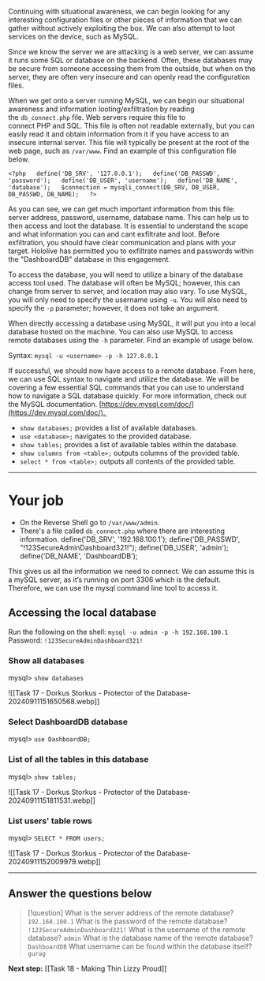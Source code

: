 Continuing with situational awareness, we can begin looking for any interesting configuration files or other pieces of information that we can gather without actively exploiting the box. We can also attempt to loot services on the device, such as MySQL.  

Since we know the server we are attacking is a web server, we can assume it runs some SQL or database on the backend. Often, these databases may be secure from someone accessing them from the outside, but when on the server, they are often very insecure and can openly read the configuration files.

When we get onto a server running MySQL, we can begin our situational awareness and information looting/exfiltration by reading the `db_connect.php` file. Web servers require this file to connect PHP and SQL. This file is often not readable externally, but you can easily read it and obtain information from it if you have access to an insecure internal server. This file will typically be present at the root of the web page, such as `/var/www`. Find an example of this configuration file below.  

`<?php   define('DB_SRV', '127.0.0.1');   define('DB_PASSWD', 'password');   define('DB_USER', 'username');   define('DB_NAME', 'database');   $connection = mysqli_connect(DB_SRV, DB_USER, DB_PASSWD, DB_NAME);   ?>`

As you can see, we can get much important information from this file: server address, password, username, database name. This can help us to then access and loot the database. It is essential to understand the scope and what information you can and cant exfiltrate and loot. Before exfiltration, you should have clear communication and plans with your target. Hololive has permitted you to exfiltrate names and passwords within the "DashboardDB" database in this engagement.

To access the database, you will need to utilize a binary of the database access tool used. The database will often be MySQL; however, this can change from server to server, and location may also vary. To use MySQL, you will only need to specify the username using `-u`. You will also need to specify the `-p` parameter; however, it does not take an argument.

When directly accessing a database using MySQL, it will put you into a local database hosted on the machine. You can also use MySQL to access remote databases using the `-h` parameter. Find an example of usage below.  

Syntax: `mysql -u <username> -p -h 127.0.0.1`

If successful, we should now have access to a remote database. From here, we can use SQL syntax to navigate and utilize the database. We will be covering a few essential SQL commands that you can use to understand how to navigate a SQL database quickly. For more information, check out the MySQL documentation. [https://dev.mysql.com/doc/](https://dev.mysql.com/doc/).   

- `show databases;` provides a list of available databases.
- `use <database>;` navigates to the provided database.
- `show tables;` provides a list of available tables within the database.
- `show columns from <table>;` outputs columns of the provided table.
- `select * from <table>;` outputs all contents of the provided table.


---

# Your job

- On the Reverse Shell go to `/var/www/admin`.
- There's a file called `db_connect.php` where there are interesting information.
	define('DB_SRV', '192.168.100.1');
	define('DB_PASSWD', "!123SecureAdminDashboard321!");
	define('DB_USER', 'admin');
	define('DB_NAME', 'DashboardDB');

This gives us all the information we need to connect. We can assume this is a mySQL server, as it’s running on port 3306 which is the default. Therefore, we can use the mysql command line tool to access it.
## Accessing the local database

Run the following on the shell:
`mysql -u admin -p -h 192.168.100.1
`
Password: `!123SecureAdminDashboard321!`

### Show all databases

mysql> `show databases`

![[Task 17 - Dorkus Storkus - Protector of the Database-20240911151650568.webp]]
### Select DashboardDB database

mysql> `use DashboardDB;`


### List of all the tables in this database

mysql> `show tables;`

![[Task 17 - Dorkus Storkus - Protector of the Database-20240911151811531.webp]]

### List users' table rows

mysql> `SELECT * FROM users;`

![[Task 17 - Dorkus Storkus - Protector of the Database-20240911152009979.webp]]



---

## Answer the questions below

> [!question]
> What is the server address of the remote database?
> `192.168.100.1`
> What is the password of the remote database?
> `!123SecureAdminDashboard321!`
> What is the username of the remote database?
> `admin`
> What is the database name of the remote database?
> `DashboardDB`
> What username can be found within the database itself?
> `gurag`


**Next step:** [[Task 18 - Making Thin Lizzy Proud]]
